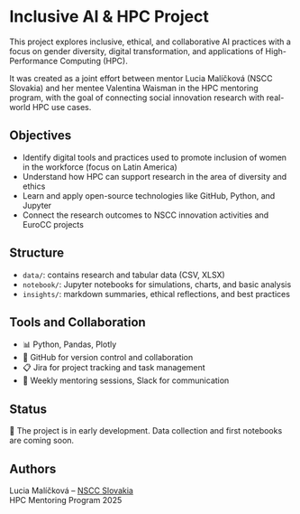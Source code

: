 # Inclusive AI & HPC Project

This project explores inclusive, ethical, and collaborative AI practices with a focus on gender diversity, digital transformation, and applications of High-Performance Computing (HPC).

It was created as a joint effort between mentor Lucia Malíčková (NSCC Slovakia) and her mentee Valentina Waisman in the HPC mentoring program, with the goal of connecting social innovation research with real-world HPC use cases.

## Objectives

- Identify digital tools and practices used to promote inclusion of women in the workforce (focus on Latin America)
- Understand how HPC can support research in the area of diversity and ethics
- Learn and apply open-source technologies like GitHub, Python, and Jupyter
- Connect the research outcomes to NSCC innovation activities and EuroCC projects

## Structure

- `data/`: contains research and tabular data (CSV, XLSX)
- `notebook/`: Jupyter notebooks for simulations, charts, and basic analysis
- `insights/`: markdown summaries, ethical reflections, and best practices

## Tools and Collaboration

- 📊 Python, Pandas, Plotly
- 📁 GitHub for version control and collaboration
- 📋 Jira for project tracking and task management
- 💬 Weekly mentoring sessions, Slack for communication

## Status

🚧 The project is in early development. Data collection and first notebooks are coming soon.

## Authors

Lucia Malíčková – [NSCC Slovakia](https://eurocc.nscc.com)  
HPC Mentoring Program 2025

